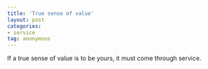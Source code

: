```yaml
---
title: 'True sense of value'
layout: post
categories:
- service
tag: anonymous
---
```


If a true sense of value is to be yours, it must come through service.